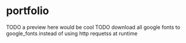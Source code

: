# portfolio

TODO a preview here would be cool
TODO download all google fonts to google_fonts instead of using http requetss at runtime